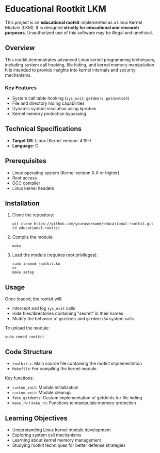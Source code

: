 # Educational Rootkit LKM

This project is an **educational rootkit** implemented as a Linux Kernel Module (LKM). It is designed **strictly for educational and research purposes**. Unauthorized use of this software may be illegal and unethical.

## Overview

This rootkit demonstrates advanced Linux kernel programming techniques, including system call hooking, file hiding, and kernel memory manipulation. It is intended to provide insights into kernel internals and security mechanisms.

### Key Features

- System call table hooking (`sys_exit`, `getdents`, `getdents64`)
- File and directory hiding capabilities
- Dynamic symbol resolution using kprobes
- Kernel memory protection bypassing

## Technical Specifications

- **Target OS**: Linux (Kernel version: 4.19-)
- **Language**: C

## Prerequisites

- Linux operating system (Kernel version X.X or higher)
- Root access
- GCC compiler
- Linux kernel headers

## Installation

1. Clone the repository:
   ```
   git clone https://github.com/yourusername/educational-rootkit.git
   cd educational-rootkit
   ```

2. Compile the module:
   ```
   make
   ```

3. Load the module (requires root privileges):
   ```
   sudo insmod rootkit.ko 
   or 
   make setup
   ```

## Usage

Once loaded, the rootkit will:

- Intercept and log `sys_exit` calls
- Hide files/directories containing "secret" in their names
- Modify the behavior of `getdents` and `getdents64` system calls

To unload the module:
```
sudo rmmod rootkit
```

## Code Structure

- `rootkit.c`: Main source file containing the rootkit implementation
- `Makefile`: For compiling the kernel module

Key functions:
- `custom_init`: Module initialization
- `custom_exit`: Module cleanup
- `fake_getdents`: Custom implementation of getdents for file hiding
- `make_rw` / `make_ro`: Functions to manipulate memory protection



## Learning Objectives

- Understanding Linux kernel module development
- Exploring system call mechanisms
- Learning about kernel memory management
- Studying rootkit techniques for better defense strategies



